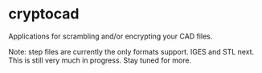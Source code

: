 cryptocad
=========

Applications for scrambling and/or encrypting your CAD files.


Note: step files are currently the only formats support. IGES and STL next. This is still very much in progress. Stay tuned for more.
